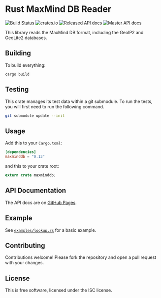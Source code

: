 # Rust MaxMind DB Reader #

[![Build Status](https://travis-ci.org/oschwald/maxminddb-rust.svg?branch=master)](https://travis-ci.org/oschwald/maxminddb-rust) [![crates.io](	https://img.shields.io/crates/v/maxminddb.svg)](https://crates.io/crates/maxminddb) [![Released API docs](https://docs.rs/maxminddb/badge.svg)](http://docs.rs/maxminddb) [![Master API docs](https://img.shields.io/badge/docs-master-green.svg)](https://oschwald.github.io/maxminddb-rust/)

This library reads the MaxMind DB format, including the GeoIP2 and GeoLite2
databases.

## Building ##

To build everything:

```
cargo build
```

## Testing ##

This crate manages its test data within a git submodule.
To run the tests, you will first need to run the following command.

```bash
git submodule update --init
```

## Usage ##

Add this to your `Cargo.toml`:

```toml
[dependencies]
maxminddb = "0.13"
```

and this to your crate root:

```rust
extern crate maxminddb;
```

## API Documentation ##

The API docs are on [GitHub Pages](http://oschwald.github.io/maxminddb-rust/maxminddb/struct.Reader.html).

## Example ##

See [`examples/lookup.rs`](https://github.com/oschwald/maxminddb-rust/blob/master/examples/lookup.rs) for a basic example.

## Contributing ##

Contributions welcome! Please fork the repository and open a pull request
with your changes.

## License ##

This is free software, licensed under the ISC license.

